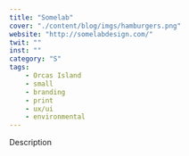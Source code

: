 ```yaml
---
title: "Somelab"
cover: "./content/blog/imgs/hamburgers.png"
website: "http://somelabdesign.com/"
twit: ""
inst: ""
category: "S"
tags:
    - Orcas Island
    - small
    - branding
    - print
    - ux/ui
    - environmental
---
```


Description

